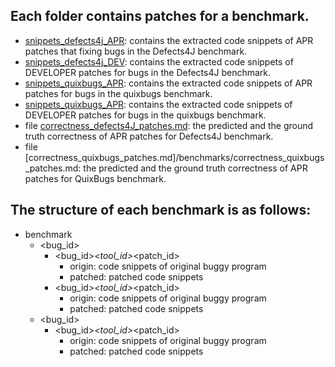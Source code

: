Each folder contains patches for a benchmark.
--
* [snippets_defects4j_APR](/benchmarks/snippets_defects4j_APR): contains the extracted code snippets of APR patches that fixing bugs in the Defects4J benchmark.
* [snippets_defects4j_DEV](/benchmarks/snippets_defects4j_DEV): contains the extracted code snippets of DEVELOPER patches for bugs in the Defects4J benchmark.
* [snippets_quixbugs_APR](/benchmarks/snippets_quixbugs_APR): contains the extracted code snippets of APR patches for bugs in the quixbugs benchmark.
* [snippets_quixbugs_APR](/benchmarks/snippets_quixbugs_APR): contains the extracted code snippets of DEVELOPER patches for bugs in the quixbugs benchmark.
* file [correctness_defects4J_patches.md](/benchmarks/correctness_defects4J_patches.md): the predicted and the ground truth correctness of APR patches for Defects4J benchmark.
* file [correctness_quixbugs_patches.md]/benchmarks/correctness_quixbugs_patches.md: the predicted and the ground truth correctness of APR patches for QuixBugs benchmark.

The structure of each benchmark is as follows:
--
* benchmark
  * <bug_id>
    * <bug_id>_<tool_id>_<patch_id>
      * origin: code snippets of original buggy program
      * patched: patched code snippets
    * <bug_id>_<tool_id>_<patch_id>
      * origin: code snippets of original buggy program
      * patched: patched code snippets
  * <bug_id>
      * <bug_id>_<tool_id>_<patch_id>
        * origin: code snippets of original buggy program
        * patched: patched code snippets
